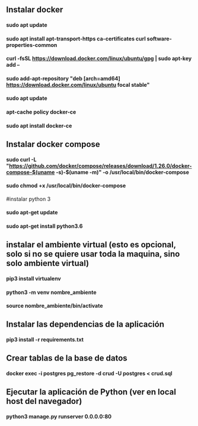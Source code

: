 ## Instalar docker
#### sudo apt update
#### sudo apt install apt-transport-https ca-certificates curl software-properties-common
#### curl -fsSL https://download.docker.com/linux/ubuntu/gpg | sudo apt-key add –
#### sudo add-apt-repository "deb [arch=amd64] https://download.docker.com/linux/ubuntu focal stable"
#### sudo apt update
#### apt-cache policy docker-ce
#### sudo apt install docker-ce

## Instalar docker compose
#### sudo curl -L "https://github.com/docker/compose/releases/download/1.26.0/docker-compose-$(uname -s)-$(uname -m)" -o /usr/local/bin/docker-compose
#### sudo chmod +x /usr/local/bin/docker-compose

#instalar python 3
#### sudo apt-get update
#### sudo apt-get install python3.6

## instalar el ambiente virtual (esto es opcional, solo si no se quiere usar toda la maquina, sino solo ambiente virtual)
#### pip3 install virtualenv
#### python3 -m venv  nombre_ambiente
#### source nombre_ambiente/bin/activate

## Instalar las dependencias de la aplicación 
#### pip3 install -r requirements.txt 

## Crear tablas de la base de datos 
#### docker exec -i postgres pg_restore -d crud -U postgres < crud.sql

## Ejecutar la aplicación de Python (ver en local host del navegador)
#### python3 manage.py runserver 0.0.0.0:80
